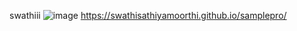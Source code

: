 swathiii
![image](https://github.com/user-attachments/assets/ae6eb179-39d1-4a80-885e-97195e605979)
https://swathisathiyamoorthi.github.io/samplepro/
